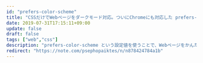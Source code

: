 ```yaml
---
id: "prefers-color-scheme"
title: "CSSだけでWebページをダークモード対応。ついにChromeにも対応した prefers-color-scheme が超便利"
date: 2019-07-31T17:15:11+09:00
update: false
draft: false
tags: ["web","css"]
description: "prefers-color-scheme という設定値を使うことで、Webページをかんたんにダークモード対応させることが可能です。Chromeでも本日公開された76から対応されたので、かんたんに紹介します。"
redirect: "https://note.com/psephopaiktes/n/n878424784a1b"
---
```

